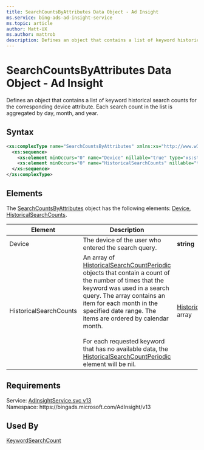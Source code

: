 ```yaml
---
title: SearchCountsByAttributes Data Object - Ad Insight
ms.service: bing-ads-ad-insight-service
ms.topic: article
author: Matt-UX
ms.author: mattrob
description: Defines an object that contains a list of keyword historical search counts for the corresponding device attribute.
---
```

# SearchCountsByAttributes Data Object - Ad Insight
Defines an object that contains a list of keyword historical search counts for the corresponding device attribute. Each search count in the list is aggregated by day, month, and year.

## Syntax
```xml
<xs:complexType name="SearchCountsByAttributes" xmlns:xs="http://www.w3.org/2001/XMLSchema">
  <xs:sequence>
    <xs:element minOccurs="0" name="Device" nillable="true" type="xs:string" />
    <xs:element minOccurs="0" name="HistoricalSearchCounts" nillable="true" type="tns:ArrayOfHistoricalSearchCountPeriodic" />
  </xs:sequence>
</xs:complexType>
```

## <a name="elements"></a>Elements

The [SearchCountsByAttributes](searchcountsbyattributes.md) object has the following elements: [Device](#device), [HistoricalSearchCounts](#historicalsearchcounts).

|Element|Description|Data Type|
|-----------|---------------|-------------|
|<a name="device"></a>Device|The device of the user who entered the search query.|**string**|
|<a name="historicalsearchcounts"></a>HistoricalSearchCounts|An array of [HistoricalSearchCountPeriodic](historicalsearchcountperiodic.md) objects that contain a count of the number of times that the keyword was used in a search query. The array contains an item for each month in the specified date range. The items are ordered by calendar month.<br/><br/>For each requested keyword that has no available data, the [HistoricalSearchCountPeriodic](historicalsearchcountperiodic.md) element will be nil.|[HistoricalSearchCountPeriodic](historicalsearchcountperiodic.md) array|

## Requirements
Service: [AdInsightService.svc v13](https://adinsight.api.bingads.microsoft.com/Api/Advertiser/AdInsight/v13/AdInsightService.svc)  
Namespace: https\://bingads.microsoft.com/AdInsight/v13  

## Used By
[KeywordSearchCount](keywordsearchcount.md)  
